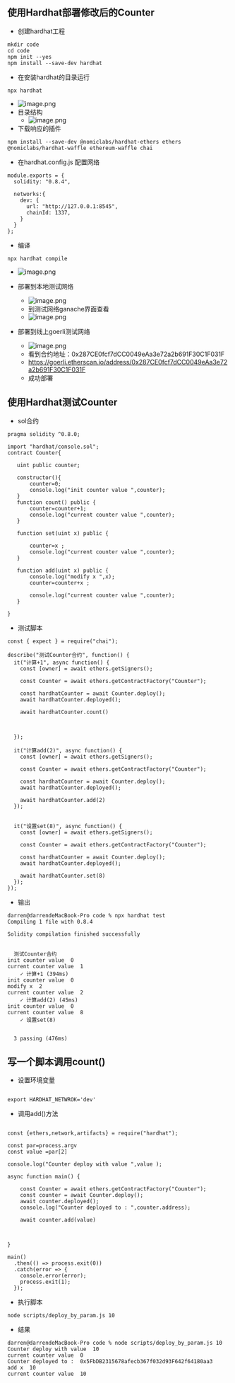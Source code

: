 ## 使用Hardhat部署修改后的Counter

- 创建hardhat工程

```
mkdir code
cd code
npm init --yes 
npm install --save-dev hardhat
```  

- 在安装hardhat的目录运行
  
```
npx hardhat 
```
-  ![image.png](./img/npxhardhat.png)
- 目录结构
    - ![image.png](./img/dir.png)
- 下载响应的插件

```
npm install --save-dev @nomiclabs/hardhat-ethers ethers @nomiclabs/hardhat-waffle ethereum-waffle chai
```


- 在hardhat.config.js 配置网络

```
module.exports = {
  solidity: "0.8.4",

  networks:{
    dev: {
      url: "http://127.0.0.1:8545",
      chainId: 1337,
    }
  }
};
```

- 编译
```
npx hardhat compile
```

- ![image.png](./img/compile.png)


- 部署到本地测试网络

  - ![image.png](./img/deploytest.png)
  - 到测试网络ganache界面查看
  - ![image.png](./img/deploycontract.png)
 
- 部署到线上goerli测试网络

  - ![image.png](./img/dtestgo.jpg)
  - 看到合约地址：0x287CE0fcf7dCC0049eAa3e72a2b691F30C1F031F
  - https://goerli.etherscan.io/address/0x287CE0fcf7dCC0049eAa3e72a2b691F30C1F031F 
  - 成功部署
   
## 使用Hardhat测试Counter


- sol合约
```
pragma solidity ^0.8.0;

import "hardhat/console.sol";
contract Counter{

   uint public counter;

   constructor(){
       counter=0;
       console.log("init counter value ",counter);
   }
   function count() public {
       counter=counter+1;
       console.log("current counter value ",counter);
   }

   function set(uint x) public {
       
       counter=x ;
       console.log("current counter value ",counter);
   }

   function add(uint x) public {
       console.log("modify x ",x);
       counter=counter+x ;
        
       console.log("current counter value ",counter);
   }

}
``` 

- 测试脚本

```
const { expect } = require("chai");

describe("测试Counter合约", function() {
  it("计算+1", async function() {
    const [owner] = await ethers.getSigners();

    const Counter = await ethers.getContractFactory("Counter");

    const hardhatCounter = await Counter.deploy();
    await hardhatCounter.deployed();
  
    await hardhatCounter.count()

  
  
  });

  it("计算add(2)", async function() {
    const [owner] = await ethers.getSigners();

    const Counter = await ethers.getContractFactory("Counter");

    const hardhatCounter = await Counter.deploy();
    await hardhatCounter.deployed();
  
    await hardhatCounter.add(2)
  });
  

  it("设置set(8)", async function() {
    const [owner] = await ethers.getSigners();

    const Counter = await ethers.getContractFactory("Counter");

    const hardhatCounter = await Counter.deploy();
    await hardhatCounter.deployed();
  
    await hardhatCounter.set(8)
  });
});
```

- 输出  

```
darren@darrendeMacBook-Pro code % npx hardhat test
Compiling 1 file with 0.8.4
 
Solidity compilation finished successfully


  测试Counter合约
init counter value  0
current counter value  1
    ✓ 计算+1 (394ms)
init counter value  0
modify x  2
current counter value  2
    ✓ 计算add(2) (45ms)
init counter value  0
current counter value  8
    ✓ 设置set(8)


  3 passing (476ms)

```


## 写一个脚本调用count()

- 设置环境变量
```

export HARDHAT_NETWROK='dev'

```


- 调用add()方法
```

const {ethers,network,artifacts} = require("hardhat");

const par=process.argv
const value =par[2]

console.log("Counter deploy with value ",value );

async function main() { 
  
    const Counter = await ethers.getContractFactory("Counter");
    const counter = await Counter.deploy();
    await counter.deployed();
    console.log("Counter deployed to : ",counter.address);

    await counter.add(value)
     
     

}

main()
  .then(() => process.exit(0))
  .catch(error => {
    console.error(error);
    process.exit(1);
  });
```

- 执行脚本

```
node scripts/deploy_by_param.js 10
```
- 结果

```
darren@darrendeMacBook-Pro code % node scripts/deploy_by_param.js 10
Counter deploy with value  10
current counter value  0
Counter deployed to :  0x5FbDB2315678afecb367f032d93F642f64180aa3
add x  10
current counter value  10

```   

  
